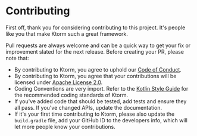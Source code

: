
# Contributing

First off, thank you for considering contributing to this project. It's people like you that make Ktorm such a great framework. 

Pull requests are always welcome and can be a quick way to get your fix or improvement slated for the next release. Before creating your PR, please note that: 

- By contributing to Ktorm, you agree to uphold our [Code of Conduct](CODE_OF_CONDUCT.md).
- By contributing to Ktorm, you agree that your contributions will be licensed under [Apache License 2.0](LICENSE).
- Coding Conventions are very import. Refer to the [Kotlin Style Guide](https://kotlinlang.org/docs/reference/coding-conventions.html) for the recommended coding standards of Ktorm.
- If you've added code that should be tested, add tests and ensure they all pass. If you've changed APIs, update the documentation. 
- If it's your first time contributing to Ktorm, please also update the `build.gradle` file, add your GitHub ID to the developers info, which will let more people know your contributions.
